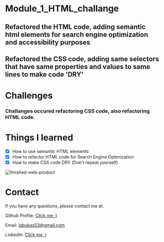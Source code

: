 # Module_1_HTML_challange

## Refactored the HTML code, adding semantic html elements for search engine optimization and accessibility purposes

## Refactored the CSS code, adding same selectors that have same properties and values to same lines to make code 'DRY'

# Challenges

### Challanges occured refactoring CSS code, also refactoring HTML code.

# Things I learned

- [x] How to use semantic HTML elements
- [x] How to refactor HTML code for Search Engine Optimization
- [x] How to make CSS code DRY (Don't repeat yourself)

![finished-web-product](https://user-images.githubusercontent.com/87778570/197587999-f3c58a26-b773-4c48-83c6-d89b2616443a.png)

# Contact

If you have any questions, please contact me at:

Github Profile: [Click me :)](https://github.com/JackLabukas)

Email: labukas53@gmail.com

LinkedIn: [Click me :)](https://www.linkedin.com/in/jack-labukas-5bb038b7/)

